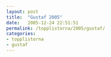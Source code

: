 ```yaml
---
layout: post
title:  "Gustaf 2005"
date:   2005-12-24 22:51:51
permalink: /topplistorna/2005/gustaf/
categories:
- topplistorna
- gustaf
---
```

